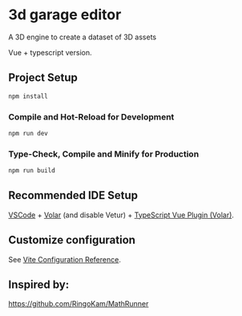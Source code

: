 # 3d garage editor

A 3D engine to create a dataset of 3D assets

Vue + typescript version.


## Project Setup

```sh
npm install
```

### Compile and Hot-Reload for Development

```sh
npm run dev
```

### Type-Check, Compile and Minify for Production

```sh
npm run build
```


## Recommended IDE Setup

[VSCode](https://code.visualstudio.com/) + [Volar](https://marketplace.visualstudio.com/items?itemName=johnsoncodehk.volar) (and disable Vetur) + [TypeScript Vue Plugin (Volar)](https://marketplace.visualstudio.com/items?itemName=johnsoncodehk.vscode-typescript-vue-plugin).


## Customize configuration

See [Vite Configuration Reference](https://vitejs.dev/config/).



## Inspired by: 
https://github.com/RingoKam/MathRunner